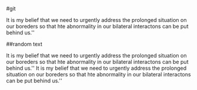 #git

It is my belief that we need to urgently address the prolonged situation on our boreders so that hte abnormality in our bilateral interactons can be put behind us.''

##random text

It is my belief that we need to urgently address the prolonged situation on our boreders so that hte abnormality in our bilateral interactons can be put behind us.''
It is my belief that we need to urgently address the prolonged situation on our boreders so that hte abnormality in our bilateral interactons can be put behind us.''

